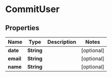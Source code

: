 
# CommitUser

## Properties
Name | Type | Description | Notes
------------ | ------------- | ------------- | -------------
**date** | **String** |  |  [optional]
**email** | **String** |  |  [optional]
**name** | **String** |  |  [optional]



